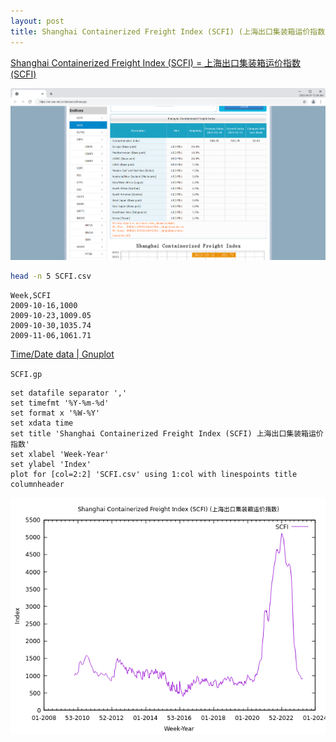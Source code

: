 ```yaml
---
layout: post
title: Shanghai Containerized Freight Index (SCFI) (上海出口集装箱运价指数) using Gnuplot
---
```


[Shanghai Containerized Freight Index (SCFI) = 上海出口集装箱运价指数(SCFI)](https://en.sse.net.cn/home)

[![Shanghai Shipping Exchange](/images/SCFI/Shanghai-Shipping-Exchange.png)](https://en.sse.net.cn/indices/scfinew.jsp)

```bash
head -n 5 SCFI.csv
```

```
Week,SCFI
2009-10-16,1000
2009-10-23,1009.05
2009-10-30,1035.74
2009-11-06,1061.71
```

[Time/Date data \| Gnuplot](http://gnuplot.info/docs_5.5/loc4651.html)

`SCFI.gp`

```
set datafile separator ','
set timefmt '%Y-%m-%d'
set format x '%W-%Y'
set xdata time
set title 'Shanghai Containerized Freight Index (SCFI) 上海出口集装箱运价指数'
set xlabel 'Week-Year'
set ylabel 'Index'
plot for [col=2:2] 'SCFI.csv' using 1:col with linespoints title columnheader
```

![Shanghai Containerized Freight Index (SCFI) using Gnuplot](/images/SCFI/SCFI.png)